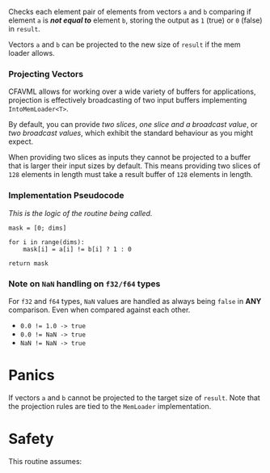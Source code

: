 Checks each element pair of elements from vectors `a` and `b` comparing if
element `a` is **_not equal to_** element `b`, storing the output as `1` (true)
or `0` (false) in `result`.

Vectors `a` and `b` can be projected to the new size of `result` if the mem loader allows.

### Projecting Vectors

CFAVML allows for working over a wide variety of buffers for applications, projection is effectively
broadcasting of two input buffers implementing `IntoMemLoader<T>`.

By default, you can provide _two slices_, _one slice and a broadcast value_, or _two broadcast values_,
which exhibit the standard behaviour as you might expect.

When providing two slices as inputs they cannot be projected to a buffer
that is larger their input sizes by default. This means providing two slices
of `128` elements in length must take a result buffer of `128` elements in length.

### Implementation Pseudocode

_This is the logic of the routine being called._

```ignore
mask = [0; dims]

for i in range(dims):
    mask[i] = a[i] != b[i] ? 1 : 0

return mask
```

### Note on `NaN` handling on `f32/f64` types

For `f32` and `f64` types, `NaN` values are handled as always being `false` in **ANY** comparison.
Even when compared against each other.

- `0.0 != 1.0 -> true`
- `0.0 != NaN -> true`
- `NaN != NaN -> true`

# Panics

If vectors `a` and `b` cannot be projected to the target size of `result`.
Note that the projection rules are tied to the `MemLoader` implementation.

# Safety

This routine assumes: